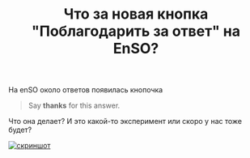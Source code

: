 ﻿---
title: "Что за новая кнопка &quot;Поблагодарить за ответ&quot; на EnSO?"
se.owner.user_id: 178988
se.owner.display_name: "Qwertiy"
se.owner.link: "https://ru.meta.stackoverflow.com/users/178988/qwertiy"
se.link: "https://ru.meta.stackoverflow.com/questions/10538/%d0%a7%d1%82%d0%be-%d0%b7%d0%b0-%d0%bd%d0%be%d0%b2%d0%b0%d1%8f-%d0%ba%d0%bd%d0%be%d0%bf%d0%ba%d0%b0-%d0%9f%d0%be%d0%b1%d0%bb%d0%b0%d0%b3%d0%be%d0%b4%d0%b0%d1%80%d0%b8%d1%82%d1%8c-%d0%b7%d0%b0-%d0%be%d1%82%d0%b2%d0%b5%d1%82-%d0%bd%d0%b0-enso"
se.question_id: 10538
se.post_type: question
---
<p>На enSO около ответов появилась кнопочка</p>
<blockquote>
<p>Say <strong>thanks</strong> for this answer.</p>
</blockquote>
<p>Что она делает? И это какой-то эксперимент или скоро у нас тоже будет?</p>
<p><a href="https://i.stack.imgur.com/C1J1i.png" rel="nofollow noreferrer"><img src="https://i.stack.imgur.com/C1J1i.png" alt="скриншот" /></a></p>
